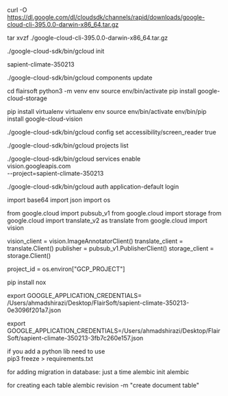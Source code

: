 curl -O https://dl.google.com/dl/cloudsdk/channels/rapid/downloads/google-cloud-cli-395.0.0-darwin-x86_64.tar.gz


tar xvzf ./google-cloud-cli-395.0.0-darwin-x86_64.tar.gz


./google-cloud-sdk/bin/gcloud init

sapient-climate-350213

./google-cloud-sdk/bin/gcloud components update

<!-- Setting up a Python development environment: https://cloud.google.com/python/docs/setup --> 

cd flairsoft
python3 -m venv env
source env/bin/activate
pip install google-cloud-storage


pip install virtualenv
virtualenv env
source env/bin/activate
env/bin/pip install google-cloud-vision


./google-cloud-sdk/bin/gcloud config set accessibility/screen_reader true

./google-cloud-sdk/bin/gcloud projects list

./google-cloud-sdk/bin/gcloud services enable \
    vision.googleapis.com \
    --project=sapient-climate-350213

./google-cloud-sdk/bin/gcloud auth application-default login



import base64
import json
import os

from google.cloud import pubsub_v1
from google.cloud import storage
from google.cloud import translate_v2 as translate
from google.cloud import vision

vision_client = vision.ImageAnnotatorClient()
translate_client = translate.Client()
publisher = pubsub_v1.PublisherClient()
storage_client = storage.Client()

project_id = os.environ["GCP_PROJECT"]



pip install nox




export GOOGLE_APPLICATION_CREDENTIALS= /Users/ahmadshirazi/Desktop/FlairSoft/sapient-climate-350213-0e3096f201a7.json

export GOOGLE_APPLICATION_CREDENTIALS=/Users/ahmadshirazi/Desktop/FlairSoft/sapient-climate-350213-3fb7c260e157.json


if you add a python lib need to use \
pip3 freeze > requirements.txt


for adding migration in database:
just a time 
alembic init alembic

for creating each table
alembic revision -m "create document table"